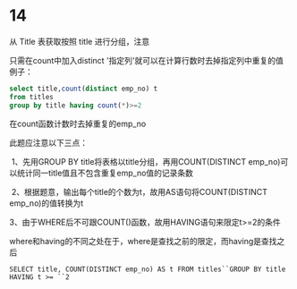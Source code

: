 





# 14

从 Title 表获取按照 title 进行分组，注意

只需在count中加入distinct '指定列'就可以在计算行数时去掉指定列中重复的值
例子：

```sql
select title,count(distinct emp_no) t
from titles
group by title having count(*)>=2
```


在count函数计数时去掉重复的emp_no









此题应注意以下三点：  

​    1、先用GROUP BY title将表格以title分组，再用COUNT(DISTINCT      emp_no)可以统计同一title值且不包含重复emp_no值的记录条数   

​    2、根据题意，输出每个title的个数为t，故用AS语句将COUNT(DISTINCT emp_no)的值转换为t   

​    3、由于WHERE后不可跟COUNT()函数，故用HAVING语句来限定t>=2的条件   

where和having的不同之处在于，where是查找之前的限定，而having是查找之后

```
SELECT title, COUNT(DISTINCT emp_no) AS t FROM titles``GROUP BY title HAVING t >= ``2
```

